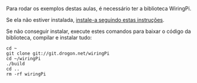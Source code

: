 Para rodar os exemplos destas aulas, é necessário ter a biblioteca WiringPi.

Se ela não estiver instalada, [instale-a seguindo estas instruções](http://wiringpi.com/download-and-install/). 

Se não conseguir instalar, execute estes comandos para baixar o código da biblioteca, compilar e instalar tudo:

```
cd ~
git clone git://git.drogon.net/wiringPi
cd ~/wiringPi
./build
cd ..
rm -rf wiringPi
```
